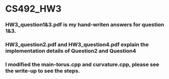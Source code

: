 # CS492_HW3

### HW3_question1&3.pdf is my hand-writen answers for question 1&3.
### HW3_question2.pdf and HW3_question4.pdf explain the implementation details of Question2 and Question4
### I modified the main-torus.cpp and curvature.cpp, please see the write-up to see the steps.
